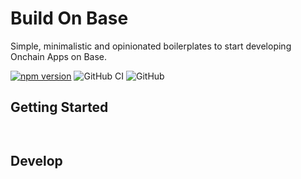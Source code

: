 # Build On Base

Simple, minimalistic and opinionated boilerplates to start developing Onchain Apps on Base.

[![npm version](https://badge.fury.io/js/build-on-base.svg)](https://badge.fury.io/js/build-on-base) ![GitHub CI](https://github.com/EdsonAlcala/build-on-base-cli/actions/workflows/node.yml/badge.svg) ![GitHub](https://img.shields.io/github/license/edsonalcala/build-on-base-cli)

## Getting Started

<IMAGE>

```bash

```

## Develop

